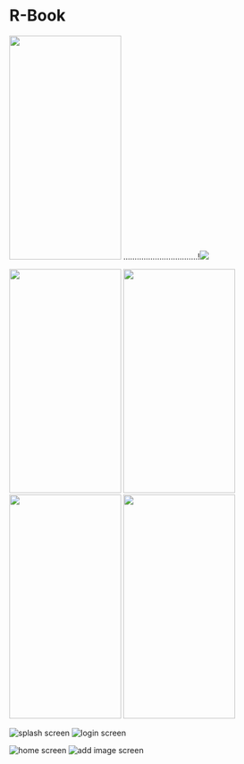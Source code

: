 # R-Book

<img src="https://user-images.githubusercontent.com/37961587/104139004-6ac0af80-53b9-11eb-87e4-c1931f4e8ddf.jpg" width="200" height="400"> .................................!<img src="https://user-images.githubusercontent.com/37961587/103722324-bef61900-4fe0-11eb-8757-87308679e0d5.png" >                            

<img src="https://user-images.githubusercontent.com/37961587/104139019-85932400-53b9-11eb-8960-c749cb0dea04.jpg" width="200" height="400">
<img src="https://user-images.githubusercontent.com/37961587/104139021-888e1480-53b9-11eb-8c39-6ba77f368eb0.jpg" width="200" height="400">
<img src="https://user-images.githubusercontent.com/37961587/104139007-70b69080-53b9-11eb-8fa6-01542fc77ae7.jpg" width="200" height="400">
<img src="https://user-images.githubusercontent.com/37961587/104139009-7613db00-53b9-11eb-8e95-bcf119df3cdd.jpg" width="200" height="400">


![splash screen](https://user-images.githubusercontent.com/37961587/103722215-85bda900-4fe0-11eb-99e3-2264577a6dc1.png)
![login screen](https://user-images.githubusercontent.com/37961587/103722314-ba316500-4fe0-11eb-9a2c-9e46ad3c0bb7.png)

![home screen](https://user-images.githubusercontent.com/37961587/103722338-c9b0ae00-4fe0-11eb-95dd-eee0f82adc16.png)
![add image screen](https://user-images.githubusercontent.com/37961587/103722348-cf0df880-4fe0-11eb-9bdc-8e28c695e815.png)



